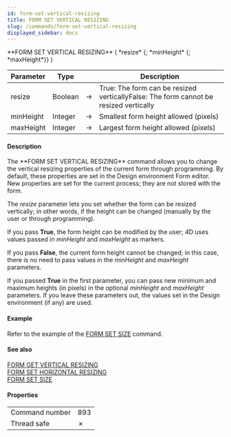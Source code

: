 ```yaml
---
id: form-set-vertical-resizing
title: FORM SET VERTICAL RESIZING
slug: /commands/form-set-vertical-resizing
displayed_sidebar: docs
---
```


<!--REF #_command_.FORM SET VERTICAL RESIZING.Syntax-->**FORM SET VERTICAL RESIZING** ( *resize* {; *minHeight* {; *maxHeight*}} )<!-- END REF-->
<!--REF #_command_.FORM SET VERTICAL RESIZING.Params-->
| Parameter | Type |  | Description |
| --- | --- | --- | --- |
| resize | Boolean | &#8594;  | True: The form can be resized verticallyFalse: The form cannot be resized vertically |
| minHeight | Integer | &#8594;  | Smallest form height allowed (pixels) |
| maxHeight | Integer | &#8594;  | Largest form height allowed (pixels) |

<!-- END REF-->

#### Description 

<!--REF #_command_.FORM SET VERTICAL RESIZING.Summary-->The **FORM SET VERTICAL RESIZING** command allows you to change the vertical resizing properties of the current form through programming.<!-- END REF--> By default, these properties are set in the Design environment Form editor. New properties are set for the current process; they are not stored with the form. 

The *resize* parameter lets you set whether the form can be resized vertically; in other words, if the height can be changed (manually by the user or through programming). 

If you pass **True**, the form height can be modified by the user; 4D uses values passed in *minHeight* and *maxHeight* as markers. 

If you pass **False**, the current form height cannot be changed; in this case, there is no need to pass values in the *minHeight* and *maxHeight* parameters. 

If you passed **True** in the first parameter, you can pass new minimum and maximum heights (in pixels) in the optional *minHeight* and *maxHeight* parameters. If you leave these parameters out, the values set in the Design environment (if any) are used. 

#### Example 

Refer to the example of the [FORM SET SIZE](form-set-size.md) command. 

#### See also 

[FORM GET VERTICAL RESIZING](form-get-vertical-resizing.md)  
[FORM SET HORIZONTAL RESIZING](form-set-horizontal-resizing.md)  
[FORM SET SIZE](form-set-size.md)  

#### Properties

|  |  |
| --- | --- |
| Command number | 893 |
| Thread safe | &cross; |


